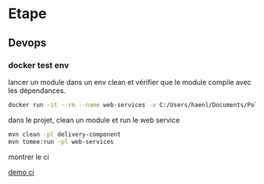 # Etape

## Devops

### docker test env

lancer un module dans un env clean et vérifier que le module compile avec les dépendances.

```sh
docker run -it --rm --name web-services -v C:/Users/haenl/Documents/Polytech/SI4-S8/isa_devops/projet-isa-devops-20-team-b-20/projet-isa-devops-20-team-b-20-drone-delivery:/usr/src/maven -w /usr/src/maven maven:3.3-jdk-8-alpine mvn -s settings.xml clean install -pl web-services
```

dans le projet, clean un module et run le web service

```sh
mvn clean -pl delivery-component
mvn tomee:run -pl web-services
```

montrer le ci

[demo ci](https://ci.otakedev.com/blue/organizations/jenkins/projet-isa-devops-20-team-b-20-drone-delivery/detail/develop/19/pipeline/)
